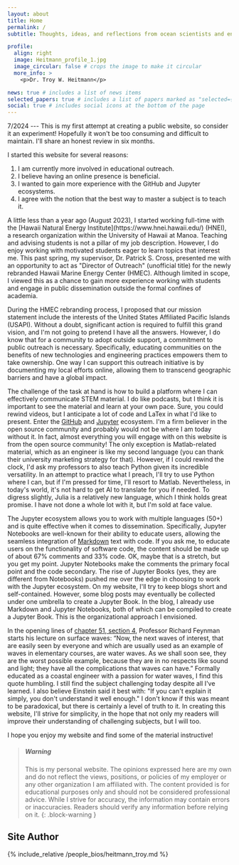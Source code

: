 ```yaml
---
layout: about
title: Home
permalink: /
subtitle: Thoughts, ideas, and reflections from ocean scientists and engineers in academic research.

profile:
  align: right
  image: Heitmann_profile_1.jpg
  image_circular: false # crops the image to make it circular
  more_info: >
    <p>Dr. Troy W. Heitmann</p>

news: true # includes a list of news items
selected_papers: true # includes a list of papers marked as "selected={true}"
social: true # includes social icons at the bottom of the page
---
```

7/2024 --- This is my first attempt at creating a public website, so consider it an experiment! Hopefully it won't be too consuming and difficult to maintain. I'll share an honest review in six months.

I started this website for several reasons:
<ol>
  <li>I am currently more involved in educational outreach.</li>
  <li>I believe having an online presence is beneficial.</li>
  <li>I wanted to gain more experience with the GitHub and Jupyter ecosystems.</li>
  <li>I agree with the notion that the best way to master a subject is to teach it.</li>
</ol>
A little less than a year ago (August 2023), I started working full-time with the [Hawaii Natural Energy Institute](https://www.hnei.hawaii.edu/) (HNEI), a research organization within the University of Hawaii at Manoa. Teaching and advising students is not a pillar of my job description. However, I do enjoy working with motivated students eager to learn topics that interest me. This past spring, my supervisor, Dr. Patrick S. Cross, presented me with an opportunity to act as "Director of Outreach" (unofficial title) for the newly rebranded Hawaii Marine Energy Center (HMEC). Although limited in scope, I viewed this as a chance to gain more experience working with students and engage in public dissemination outside the formal confines of academia.

During the HMEC rebranding process, I proposed that our mission statement include the interests of the United States Affiliated Pacific Islands (USAPI). Without a doubt, significant action is required to fulfill this grand vision, and I'm not going to pretend I have all the answers. However, I do know that for a community to adopt outside support, a commitment to public outreach is necessary. Specifically, educating communities on the benefits of new technologies and engineering practices empowers them to take ownership. One way I can support this outreach initiative is by documenting my local  efforts online, allowing them to transcend geographic barriers and have a global impact.

The challenge of the task at hand is how to build a platform where I can effectively communicate STEM material. I do like podcasts, but I think it is important to see the material and learn at your own pace. Sure, you could rewind videos, but I anticipate a lot of code and LaTex in what I'd like to present. Enter the [GitHub](https://github.com/) and [Jupyter](https://jupyter.org/) ecosystem. I'm a firm believer in the open source community and probably would not be where I am today without it. In fact, almost everything you will engage with on this website is from the open source community! The only exception is Matlab-related material, which as an engineer is like my second language (you can thank their university marketing strategy for that). However, if I could rewind the clock, I'd ask my professors to also teach Python given its incredible versatility. In an attempt to practice what I preach, I'll try to use Python where I can, but if I'm pressed for time, I'll resort to Matlab. Nevertheless, in today's world, it's not hard to get AI to translate for you if needed. To digress slightly, Julia is a relatively new language, which I think holds great promise. I have not done a whole lot with it, but I'm sold at face value.

The Jupyter ecosystem allows you to work with multiple languages (50+) and is quite effective when it comes to dissemination. Specifically, Jupyter Notebooks are well-known for their ability to educate users, allowing the seamless integration of [Markdown](https://en.wikipedia.org/wiki/Markdown) text with code. If you ask me, to educate users on the functionality of software code, the content should be made up of about 67% comments and 33% code. OK, maybe that is a stretch, but you get my point. Jupyter Notebooks make the comments the primary focal point and the code secondary. The rise of Jupyter Books (yes, they are different from Notebooks) pushed me over the edge in choosing to work with the Jupyter ecosystem. On my website, I'll try to keep blogs short and self-contained. However, some blog posts may eventually be collected under one umbrella to create a Jupyter Book. In the blog, I already use Markdown and Jupyter Notebooks, both of which can be compiled to create a Jupyter Book. This is the organizational approach I envisioned.

In the opening lines of [chapter 51, section 4](https://www.feynmanlectures.caltech.edu/), Professor Richard Feynman starts his lecture on surface waves: “Now, the next waves of interest, that are easily seen by everyone and which are usually used as an example of waves in elementary courses, are water waves. As we shall soon see, they are the worst possible example, because they are in no respects like sound and light; they have all the complications that waves can have.” Formally educated as a coastal engineer with a passion for water waves, I find this quote humbling. I still find the subject challenging today despite all I've learned. I also believe Einstein said it best with: "If you can't explain it simply, you don't understand it well enough." I don't know if this was meant to be paradoxical, but there is certainly a level of truth to it. In creating this website, I'll strive for simplicity, in the hope that not only my readers will improve their understanding of challenging subjects, but I will too.

I hope you enjoy my website and find some of the material instructive!


> ##### Warning
>
>This is my personal website. The opinions expressed here are my own and do not reflect the views, positions, or policies of my employer or any other organization I am affiliated with. The content provided is for educational purposes only and should not be considered professional advice. While I strive for accuracy, the information may contain errors or inaccuracies. Readers should verify any information before relying on it.
{: .block-warning }

## Site Author
{% include_relative /people_bios/heitmann_troy.md %}
